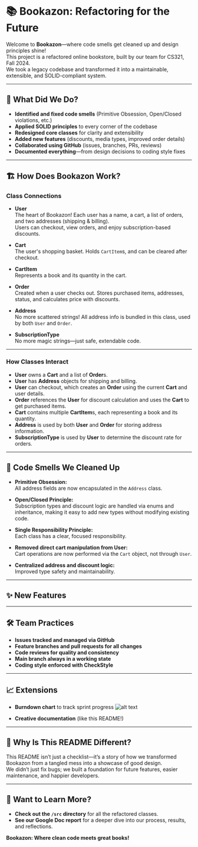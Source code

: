 # 📚 Bookazon: Refactoring for the Future

Welcome to **Bookazon**—where code smells get cleaned up and design principles shine!  
This project is a refactored online bookstore, built by our team for CS321, Fall 2024.  
We took a legacy codebase and transformed it into a maintainable, extensible, and SOLID-compliant system.

---

## 🚀 What Did We Do?

- **Identified and fixed code smells** (Primitive Obsession, Open/Closed violations, etc.)
- **Applied SOLID principles** to every corner of the codebase
- **Redesigned core classes** for clarity and extensibility
- **Added new features** (discounts, media types, improved order details)
- **Collaborated using GitHub** (issues, branches, PRs, reviews)
- **Documented everything**—from design decisions to coding style fixes

---

## 🏗️ How Does Bookazon Work?

### **Class Connections**

- **User**  
  The heart of Bookazon! Each user has a name, a cart, a list of orders, and two addresses (shipping & billing).  
  Users can checkout, view orders, and enjoy subscription-based discounts.

- **Cart**  
  The user's shopping basket. Holds `CartItem`s, and can be cleared after checkout.

- **CartItem**  
  Represents a book and its quantity in the cart.

- **Order**  
  Created when a user checks out. Stores purchased items, addresses, status, and calculates price with discounts.

- **Address**  
  No more scattered strings! All address info is bundled in this class, used by both `User` and `Order`.

- **SubscriptionType**   
  No more magic strings—just safe, extendable code.

---

### **How Classes Interact**

- **User** owns a **Cart** and a list of **Order**s.
- **User** has **Address** objects for shipping and billing.
- **User** can checkout, which creates an **Order** using the current **Cart** and user details.
- **Order** references the **User** for discount calculation and uses the **Cart** to get purchased items.
- **Cart** contains multiple **CartItem**s, each representing a book and its quantity.
- **Address** is used by both **User** and **Order** for storing address information.
- **SubscriptionType** is used by **User** to determine the discount rate for orders.

---

## 🧹 Code Smells We Cleaned Up

- **Primitive Obsession:**  
  All address fields are now encapsulated in the `Address` class.

- **Open/Closed Principle:**  
  Subscription types and discount logic are handled via enums and inheritance, making it easy to add new types without modifying existing code.

- **Single Responsibility Principle:**  
  Each class has a clear, focused responsibility.

- **Removed direct cart manipulation from User:**  
  Cart operations are now performed via the `Cart` object, not through `User`.

- **Centralized address and discount logic:**  
  Improved type safety and maintainability.

---

## ✨ New Features

---

## 🛠️ Team Practices

- **Issues tracked and managed via GitHub**
- **Feature branches and pull requests for all changes**
- **Code reviews for quality and consistency**
- **Main branch always in a working state**
- **Coding style enforced with CheckStyle**

---

## 📈 Extensions

- **Burndown chart** to track sprint progress
![alt text](<Screenshot 2025-10-02 at 12.10.00 PM.png>)

- **Creative documentation** (like this README!)

---

## 🎨 Why Is This README Different?

This README isn’t just a checklist—it’s a story of how we transformed Bookazon from a tangled mess into a showcase of good design.  
We didn’t just fix bugs; we built a foundation for future features, easier maintenance, and happier developers.

---

## 📖 Want to Learn More?

- **Check out the `/src` directory** for all the refactored classes.
- **See our Google Doc report** for a deeper dive into our process, results, and reflections.

**Bookazon: Where clean code meets great books!**